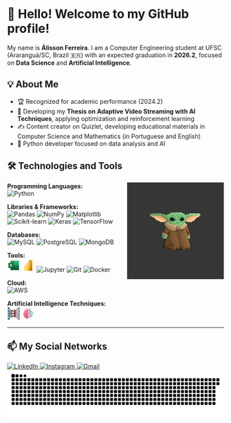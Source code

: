 # 👋 Hello! Welcome to my GitHub profile!

My name is **Álisson Ferreira**. I am a Computer Engineering student at UFSC (Araranguá/SC, Brazil 🇧🇷) with an expected graduation in **2026.2**, focused on **Data Science** and **Artificial Intelligence**.

## 💡 About Me

- 🏆 Recognized for academic performance (2024.2)
- 🔬 Developing my **Thesis on Adaptive Video Streaming with AI Techniques**, applying optimization and reinforcement learning
- ✍️ Content creator on Quizlet, developing educational materials in Computer Science and Mathematics (in Portuguese and English)
- 🐍 Python developer focused on data analysis and AI

## 🛠️ Technologies and Tools

<!-- GIF - Yoda -->
<img align="right" height="225" alt="Yoda coding" src="Yoda.gif">

**Programming Languages:**  
<img src="https://cdn.jsdelivr.net/gh/devicons/devicon/icons/python/python-original.svg" height="30" alt="Python"/>

**Libraries & Frameworks:**  
<img src="https://cdn.jsdelivr.net/gh/devicons/devicon/icons/pandas/pandas-original.svg" height="30" alt="Pandas"/>
<img src="https://cdn.jsdelivr.net/gh/devicons/devicon/icons/numpy/numpy-original.svg" height="30" alt="NumPy"/>
<img src="https://cdn.jsdelivr.net/gh/devicons/devicon/icons/matplotlib/matplotlib-original.svg" height="30" alt="Matplotlib"/>
<img src="https://cdn.jsdelivr.net/gh/devicons/devicon/icons/scikitlearn/scikitlearn-original.svg" height="30" alt="Scikit-learn"/>
<img src="https://cdn.jsdelivr.net/gh/devicons/devicon/icons/keras/keras-original.svg" height="30" alt="Keras"/>
<img src="https://cdn.jsdelivr.net/gh/devicons/devicon/icons/tensorflow/tensorflow-original.svg" height="30" alt="TensorFlow"/>

**Databases:**  
<img src="https://cdn.jsdelivr.net/gh/devicons/devicon/icons/mysql/mysql-original.svg" height="30" alt="MySQL"/>
<img src="https://cdn.jsdelivr.net/gh/devicons/devicon/icons/postgresql/postgresql-original.svg" height="30" alt="PostgreSQL"/>
<img src="https://cdn.jsdelivr.net/gh/devicons/devicon/icons/mongodb/mongodb-original.svg" height="30" alt="MongoDB"/>

**Tools:**  
<img src="https://github.com/alissonpef/alissonpef/blob/main/microsoft-excel.png" height="30" alt="Excel"/>
<img src="https://github.com/alissonpef/alissonpef/blob/main/powerbi.png" height="30" alt="Power BI"/>
<img src="https://cdn.jsdelivr.net/gh/devicons/devicon/icons/jupyter/jupyter-original.svg" height="30" alt="Jupyter"/>
<img src="https://cdn.jsdelivr.net/gh/devicons/devicon/icons/git/git-original.svg" height="30" alt="Git"/>
<img src="https://cdn.jsdelivr.net/gh/devicons/devicon/icons/docker/docker-original.svg" height="30" alt="Docker"/>

**Cloud:**  
<img src="https://cdn.jsdelivr.net/gh/devicons/devicon@latest/icons/amazonwebservices/amazonwebservices-original-wordmark.svg" height="30" alt="AWS"/>

**Artificial Intelligence Techniques:**  
<img src="https://github.com/alissonpef/alissonpef/blob/main/deep-learning.png" height="30" alt="Deep Learning"/>
<img src="https://github.com/alissonpef/alissonpef/blob/main/machine-learning.png" height="30" alt="Machine Learning"/>

---

## 📫 My Social Networks

<div align="left">
  <!-- LinkedIn -->
  <a href="https://www.linkedin.com/in/alisson-pereira-ferreira-45022623b/" target="_blank" rel="noopener noreferrer">
    <img src="https://img.shields.io/static/v1?message=LinkedIn&logo=linkedin&label=&color=0077B5&logoColor=white&style=for-the-badge" height="35" alt="LinkedIn"/>
  </a>
  <!-- Instagram -->
  <a href="https://www.instagram.com/alissonpef/" target="_blank" rel="noopener noreferrer">
    <img src="https://img.shields.io/static/v1?message=Instagram&logo=instagram&label=&color=E4405F&logoColor=white&style=for-the-badge" height="35" alt="Instagram"/>
  </a>
  <!-- Gmail -->
  <a href="mailto:alissonpef@gmail.com" target="_blank" rel="noopener noreferrer">
    <img src="https://img.shields.io/static/v1?message=Gmail&logo=gmail&label=&color=D14836&logoColor=white&style=for-the-badge" height="35" alt="Gmail"/>
  </a>
</div>

<!-- Animation -->
<div align="center">
  <img src="https://raw.githubusercontent.com/alissonpef/alissonpef/output/snake.svg" alt="GitHub Contributions Snake Animation" />
</div>
